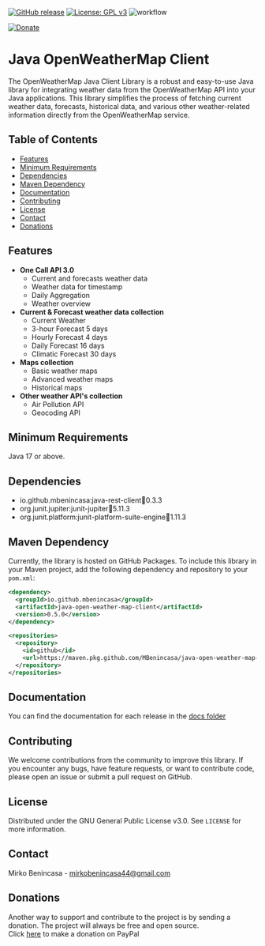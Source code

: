[![GitHub release](https://img.shields.io/github/release/MBenincasa/java-open-weather-map-client)](https://github.com/MBenincasa/java-open-weather-map-client/releases/)
[![License: GPL v3](https://img.shields.io/badge/License-GPLv3-blue.svg)](https://www.gnu.org/licenses/gpl-3.0)
![workflow](https://github.com/MBenincasa/java-open-weather-map-client/actions/workflows/maven-publish.yml/badge.svg)<p>
[![Donate](https://img.shields.io/badge/Donate-PayPal-green.svg)](https://www.paypal.com/donate/?hosted_button_id=WXYAJVFZD82BJ)

# Java OpenWeatherMap Client
The OpenWeatherMap Java Client Library is a robust and easy-to-use Java library for integrating weather data from the OpenWeatherMap API into your Java applications. This library simplifies the process of fetching current weather data, forecasts, historical data, and various other weather-related information directly from the OpenWeatherMap service.

## Table of Contents
- [Features](#features)
- [Minimum Requirements](#minimum-requirements)
- [Dependencies](#dependencies)
- [Maven Dependency](#maven-dependency)
- [Documentation](#documentation)
- [Contributing](#contributing)
- [License](#license)
- [Contact](#contact)
- [Donations](#donations)

## Features
- **One Call API 3.0**
  - Current and forecasts weather data
  - Weather data for timestamp
  - Daily Aggregation
  - Weather overview
- **Current & Forecast weather data collection**
  - Current Weather
  - 3-hour Forecast 5 days
  - Hourly Forecast 4 days
  - Daily Forecast 16 days
  - Climatic Forecast 30 days
- **Maps collection**
  - Basic weather maps
  - Advanced weather maps
  - Historical maps
- **Other weather API's collection**
  - Air Pollution API
  - Geocoding API

## Minimum Requirements
Java 17 or above.

## Dependencies
- io.github.mbenincasa:java-rest-client:jar:0.3.3
- org.junit.jupiter:junit-jupiter:jar:5.11.3
- org.junit.platform:junit-platform-suite-engine:jar:1.11.3

## Maven Dependency
Currently, the library is hosted on GitHub Packages. To include this library in your Maven project, add the following dependency and repository to your `pom.xml`:

```xml
<dependency>
  <groupId>io.github.mbenincasa</groupId>
  <artifactId>java-open-weather-map-client</artifactId>
  <version>0.5.0</version>
</dependency>
```

```xml
<repositories>
  <repository>
    <id>github</id>
    <url>https://maven.pkg.github.com/MBenincasa/java-open-weather-map-client</url>
  </repository>
</repositories>
```

## Documentation
You can find the documentation for each release in the [docs folder](https://github.com/MBenincasa/java-open-weather-map-client/tree/master/docs)

## Contributing
We welcome contributions from the community to improve this library. If you encounter any bugs, have feature requests, or want to contribute code, please open an issue or submit a pull request on GitHub.

## License
Distributed under the GNU General Public License v3.0. See `LICENSE` for more information.

## Contact
Mirko Benincasa - mirkobenincasa44@gmail.com

## Donations
Another way to support and contribute to the project is by sending a donation. The project will always be free and open source.<br>
Click [here](https://www.paypal.com/donate/?hosted_button_id=WXYAJVFZD82BJ) to make a donation on PayPal
